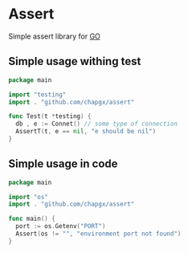 # Assert

Simple assert library for [GO](https://go.dev)


## Simple usage withing test

```go
package main

import "testing"
import . "github.com/chapgx/assert"

func Test(t *testing) {
  db , e := Connet() // some type of connection
  AssertT(t, e == nil, "e should be nil")
}
```


## Simple usage in code

```go
package main

import "os"
import . "github.com/chapgx/assert"

func main() {
  port := os.Getenv("PORT")
  Assert(os != "", "environment port not found")
}
```
